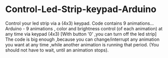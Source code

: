 # Control-Led-Strip-keypad-Arduino
Control your led strip via a (4x3) keypad. Code contains 9 animations...
Arduino - 9 animations , color and brightness control (of each animation) at any time via keypad (4x3) 
[With button '0' ,you can turn off the led strip]
The code is big enough ,because you can change/interrupt any animation you want at any time ,while another animation is running that period.
(You should not have to wait, until an animation stops).
